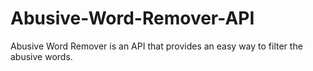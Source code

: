 # Abusive-Word-Remover-API
Abusive Word Remover is an API that provides an easy way to filter the abusive words.
